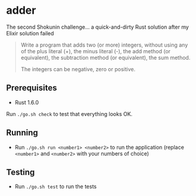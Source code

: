 # adder

The second Shokunin challenge... a quick-and-dirty Rust solution after my Elixir solution failed

> Write a program that adds two (or more) integers, without using any of the plus literal (+),
> the minus literal (-), the add method (or equivalent), the subtraction method (or equivalent),
> the sum method.
>
> The integers can be negative, zero or positive.

## Prerequisites

* Rust 1.6.0

Run `./go.sh check` to test that everything looks OK.

## Running

* Run `./go.sh run <number1> <number2>` to run the application (replace `<number1>` and `<number2>` with your numbers of choice)

## Testing

* Run `./go.sh test` to run the tests
